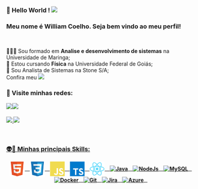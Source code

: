 ### 👋 Hello World !  <img src="https://github.com/TheDudeThatCode/TheDudeThatCode/blob/master/Assets/Earth.gif" width="24px">

<h3>Meu nome é William Coelho. Seja bem vindo ao meu perfil!</h3><br>

<p align="left">
👨🏽‍💻 Sou formado em <b>Analise e desenvolvimento de sistemas</b> na Universidade de Maringa;<br> 
🌱 Estou cursando <b>Física</b> na Universidade Federal de Goiás;<br> 
💼 Sou Analista de Sistemas na Stone S/A;<br>
Confira meu <a href="https://drive.google.com/file/d/1uIEajVj30OgGZ90ZDTFx3tVg8TRLGS4F/view?usp=drive_link" target="_blank"><img src="https://getemoji.com/#:~:text=%F0%9F%93%83-,%F0%9F%93%84,-%F0%9F%93%91"></a>
   
<h3><b>🔦 Visite minhas redes:<b></h3>
<div align="left" style="display: flex">
<a href="https://www.instagram.com/williamcoelhoads/" target="_blank"><img src="https://img.shields.io/badge/Instagram-E4405F?style=for-the-badge&logo=instagram&logoColor=white"></a>
<a href="https://www.linkedin.com/in/williamcoelhoads/" target="_blank"><img src="https://img.shields.io/badge/LinkedIn-0077B5?style=for-the-badge&logo=linkedin&logoColor=white"></a>
</div>
<br>
<div>
<a href="https://github.com/seu-usuário-aqui">
<img height="180em" src="https://github-readme-stats.vercel.app/api/top-langs/?username=wyllamcoelhoads&layout=compact&langs_count=7&theme=dracula"/>
<img height="180em" src="https://github-readme-stats.vercel.app/api?username=wyllamcoelhoads&show_icons=true&theme=dracula&include_all_commits=true&count_private=true"/>
</div>
<br>
<div style="display: inline_block"><br>
<h3><b>👽👾 Minhas principais Skills:<b></h3>
<p align="center">
<img title="HTML"  align="center" alt="HTML" height="40" width="40" src="https://raw.githubusercontent.com/devicons/devicon/master/icons/html5/html5-original.svg">
&nbsp;&nbsp;
<img title="CSS" align="center" alt="CSS" height="40" width="40" src="https://raw.githubusercontent.com/devicons/devicon/master/icons/css3/css3-original.svg">
&nbsp;&nbsp;
<img title="JavaScript" align="center" alt="Js" height="40" width="40" src="https://raw.githubusercontent.com/devicons/devicon/master/icons/javascript/javascript-plain.svg">
&nbsp;&nbsp;
<img title="TypeScript" align="center" alt="Ts" height="40" width="40" src="https://raw.githubusercontent.com/devicons/devicon/master/icons/typescript/typescript-plain.svg">
&nbsp;&nbsp;
<img title="React" align="center" alt="React" height="40" width="40" src="https://raw.githubusercontent.com/devicons/devicon/master/icons/react/react-original.svg">
&nbsp;&nbsp;
<img title="Java" align="center" alt="Java" height="40" width="40" src="https://cdn.jsdelivr.net/gh/devicons/devicon/icons/java/java-plain.svg">
&nbsp;&nbsp;
<img title="NodeJs" align="center" alt="NodeJs" height="40" width="40" src="https://cdn.jsdelivr.net/gh/devicons/devicon/icons/nodejs/nodejs-plain.svg">
&nbsp;&nbsp;
<img title="MySQL" align="center" alt="MySQL" height="40" width="40" src="https://cdn.jsdelivr.net/gh/devicons/devicon/icons/mysql/mysql-original.svg">
&nbsp;&nbsp;
<img title="Docker" align="center" alt="Docker" height="40" width="40" src="https://cdn.jsdelivr.net/gh/devicons/devicon/icons/docker/docker-plain.svg">
&nbsp;&nbsp;
<img title="Git" align="center" alt="Git" height="40" width="40" src="https://cdn.jsdelivr.net/gh/devicons/devicon/icons/git/git-plain.svg">
&nbsp;&nbsp;
<img title="Jira" align="center" alt="Jira" height="40" width="40" src="https://cdn.jsdelivr.net/gh/devicons/devicon/icons/jira/jira-original.svg">
&nbsp;&nbsp;
<img title="Azure" align="center" alt="Azure" height="40" width="40" src="https://cdn.jsdelivr.net/gh/devicons/devicon/icons/azure/azure-original.svg">
&nbsp;&nbsp;
</p>
</div>
<br>

 
                                                                                                         
